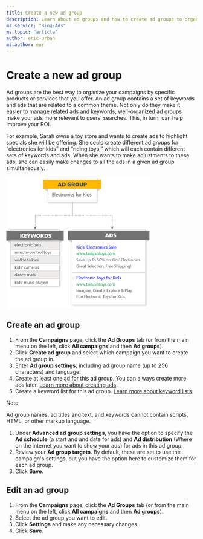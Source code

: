 ```yaml
---
title: Create a new ad group
description: Learn about ad groups and how to create ad groups to organize your campaigns by specific products or services that you offer.
ms.service: "Bing-Ads"
ms.topic: "article"
author: eric-urban
ms.author: eur
---
```


# Create a new ad group

Ad groups are the best way to organize your campaigns by specific products or services that you offer. An ad group contains a set of keywords and ads that are related to a common theme. Not only do they make it easier to manage related ads and keywords, well-organized ad groups make your ads more relevant to users’ searches. This, in turn, can help improve your ROI.

For example, Sarah owns a toy store and wants to create ads to highlight specials she will be offering. She could create different ad groups for “electronics for kids” and “riding toys,” which will each contain different sets of keywords and ads.  When she wants to make adjustments to these ads, she can easily make changes to all the ads in a given ad group simultaneously.

![Ad group structure](../images/BA_Conc_NewAdv_AdGroupsKws.png)
## Create an ad group
1. From the **Campaigns** page, click the **Ad Groups** tab (or from the main menu on the left, click **All campaigns** and then **Ad groups**).
1. Click **Create ad group** and select which campaign you want to create the ad group in.
1. Enter **Ad group settings**, including ad group name (up to 256 characters) and language.
1. Create at least one ad for this ad group. You can always create more ads later. [Learn more about creating ads](./hlp_BA_PROC_CreateEXTA.md).
1. Create a keyword list for this ad group. [Learn more about keyword lists](./hlp_BA_CONC_NewAd_BuildCampaign_Keywords.md).
> [!NOTE]
> Ad group names, ad titles and text, and keywords cannot contain scripts, HTML, or other markup language.

1. Under **Advanced ad group settings**, you have the option to specify the **Ad schedule** (a start and and date for ads) and **Ad distribution** (Where on the internet you want to show your ads) for ads in this ad group.
1. Review your **Ad group targets**. By default, these are set to use the campaign's settings, but you have the option here to customize them for each ad group.
1. Click **Save**.

## Edit an ad group
1. From the **Campaigns** page, click the **Ad Groups** tab (or from the main menu on the left, click **All campaigns** and then **Ad groups**).
1. Select the ad group you want to edit.
1. Click **Settings** and make any necessary changes.
1. Click **Save**.


